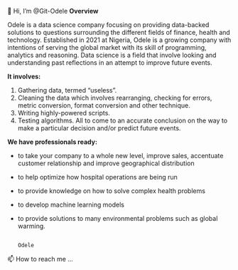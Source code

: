 👋 Hi, I’m @Git-Odele
**Overview**

Odele is a data science company focusing on providing data-backed solutions to questions surrounding the different fields of finance, health and technology.
Established in 2021 at Nigeria, Odele is a growing company with intentions of serving the global market with its skill of programming, analytics and reasoning.
Data science is a field that involve looking and understanding past reflections in an attempt to improve future events.

**It involves:**
1.	Gathering data, termed “useless”.
2.	Cleaning the data which involves rearranging, checking for errors, metric conversion, format conversion and other technique.
3.	Writing highly-powered scripts.
4.	Testing algorithms.
All to come to an accurate conclusion on the way to make a particular decision and/or predict future events.

**We have professionals ready:**
-	to take your company to a whole new level, improve sales, accentuate customer relationship and improve geographical distribution
-	to help optimize how hospital operations are being run
-	to provide knowledge on how to solve complex health problems
-	to develop machine learning models
-	to provide solutions to many environmental problems such as global warming.

                                                                                                Odele

 
 📫 How to reach me ...

<!---
Git-Odele/Git-Odele is a ✨ special ✨ repository because its `README.md` (this file) appears on your GitHub profile.
You can click the Preview link to take a look at your changes.
--->
